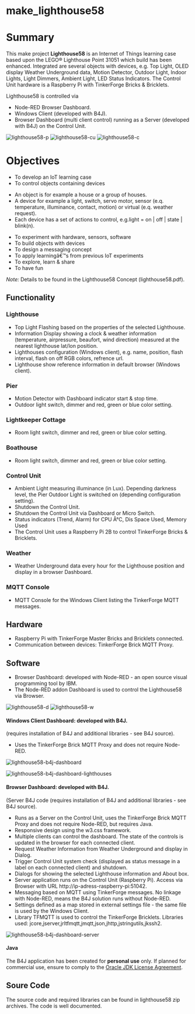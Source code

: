 # make_lighthouse58

# Summary
This make project **Lighthouse58** is an Internet of Things learning case based upon the LEGO® Lighthouse Point 31051 which build has been enhanced.
Integrated are several objects with devices, e.g. Top Light, OLED display Weather Underground data, Motion Detector, Outdoor Light, Indoor Lights, Light Dimmers, Ambient Light, LED Status Indicators. The Control Unit hardware is a Raspberry Pi with TinkerForge Bricks & Bricklets.

Lighthouse58 is controlled via
* Node-RED Browser Dashboard.
* Windows Client (developed with B4J).
* Browser Dashboard (multi client control) running as a Server (developed with B4J) on the Control Unit.

![lighthouse58-p](https://user-images.githubusercontent.com/47274144/52942457-5578ad00-336b-11e9-81a8-ed2c28b7a3a9.png)
![lighthouse58-cu](https://user-images.githubusercontent.com/47274144/52942452-54e01680-336b-11e9-8a37-7a781b9bd089.png)
![lighthouse58-c](https://user-images.githubusercontent.com/47274144/52942451-54e01680-336b-11e9-81fc-e89255de6044.png)

# Objectives
* To develop an IoT learning case
* To control objects containing devices
- An object is for example a house or a group of houses.
- A device for example a light, switch, servo motor, sensor (e.q. temperature, illuminance, contact, motion) or virtual (e.q. weather request).
- Each device has a set of actions to control, e.g.light = on | off | state | blink(n).
* To experiment with hardware, sensors, software
* To build objects with devices
* To design a messaging concept
* To apply learningâ€™s from previous IoT experiments
* To explore, learn & share
* To have fun

_Note:_ Details to be found in the Lighthouse58 Concept (lighthouse58.pdf).

## Functionality
### Lighthouse

* Top Light Flashing based on the properties of the selected Lighthouse.
* Information Display showing a clock & weather information (temperature, airpressure, beaufort, wind direction) measured at the nearest lighthouse lat/lon position.
* Lighthouses configuration (Windows client), e.g. name, position, flash interval, flash on off RGB colors, refrence url.
* Lighthouse show reference information in default browser (Windows client).

### Pier
* Motion Detector with Dashboard indicator start & stop time.
* Outdoor light switch, dimmer and red, green or blue color setting.

### Lightkeeper Cottage
* Room light switch, dimmer and red, green or blue color setting.

### Boathouse
* Room light switch, dimmer and red, green or blue color setting.

### Control Unit
* Ambient Light measuring illuminance (in Lux). Depending darkness level, the Pier Outdoor Light is switched on (depending configuration setting).
* Shutdown the Control Unit.
* Shutdown the Control Unit via Dashboard or Micro Switch.
* Status indicators (Trend, Alarm) for CPU Â°C, Dis Space Used, Memory Used
* The Control Unit uses a Raspberry Pi 2B to control TinkerForge Bricks & Bricklets.

### Weather
* Weather Underground data every hour for the Lighthouse position and display in a browser Dashboard.

### MQTT Console
* MQTT Console for the Windows Client listing the TinkerForge MQTT messages.

## Hardware
* Raspberry Pi with TinkerForge Master Bricks and Bricklets connected.
* Communication between devices: TinkerForge Brick MQTT Proxy.

## Software
* Browser Dashboard: developed with Node-RED - an open source visual programming tool by IBM.
* The Node-RED addon Dashboard is used to control the Lighthouse58 via Browser.

![lighthouse58-d](https://user-images.githubusercontent.com/47274144/52942455-5578ad00-336b-11e9-9173-99d1547558fe.png)
![lighthouse58-w](https://user-images.githubusercontent.com/47274144/52942459-5578ad00-336b-11e9-877e-b5e522618a05.png)

#### Windows Client Dashboard: developed with B4J.
(requires installation of B4J and additional libraries - see B4J source).
* Uses the TinkerForge Brick MQTT Proxy and does not require Node-RED.

![lighthouse58-b4j-dashboard](https://user-images.githubusercontent.com/47274144/52943794-3596b880-336e-11e9-976c-60306811682b.png)

![lighthouse58-b4j-dashboard-lighthouses](https://user-images.githubusercontent.com/47274144/52943795-3596b880-336e-11e9-9cb3-03e6defefcc6.png)

#### Browser Dashboard: developed with B4J.
(Server B4J code (requires installation of B4J and additional libraries - see B4J source).
* Runs as a Server on the Control Unit, uses the TinkerForge Brick MQTT Proxy and does not require Node-RED, but requires Java.
* Responsive design using the w3.css framework.
* Multiple clients can control the dashboard. The state of the controls is updated in the browser for each connected client.
* Request Weather Information from Weather Underground and display in Dialog.
* Trigger Control Unit system check (displayed as status message in a label on each connected client) and shutdown.
* Dialogs for showing the selected Lighthouse information and About box.
* Server application runs on the Control Unit (Raspberry Pi). Access via Browser with URL http://ip-adress-raspberry-pi:51042.
* Messaging based on MQTT using TinkerForge messages. No linkage with Node-RED, means the B4J solution runs without Node-RED.
* Settings defined as a map stored in external settings file - the same file is used by the Windows Client.
* Library TFMQTT is used to control the TinkerForge Bricklets. Libraries used: jcore,jserver,jrltfmqtt,jmqtt,json,jhttp,jstringutils,jkssh2.

![lighthouse58-b4j-dashboard-server](https://user-images.githubusercontent.com/47274144/52943860-5c54ef00-336e-11e9-9695-82d382c0e22b.png)

#### Java
The B4J application has been created for **personal use**  only. If planned for commercial use, ensure to comply to the [Oracle JDK License Agreement](https://www.oracle.com/technetwork/java/javase/terms/license/javase-license.html). 

## Soure Code
The source code and required libraries can be found in lighthouse58 zip archives. The code is well documented.
